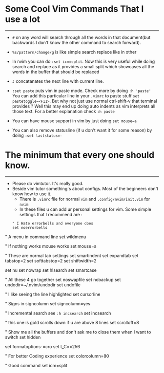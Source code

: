 # Some Cool Vim Commands That I use a lot
---

- `#` on any word will search through all the words in that document(but
  backwards I don't know the other command to search forward).

- `%s/pattern/change/g` is like simple search replace like in other

- In nvim you can do `:set icm=split`. Now this is very useful while doing search
  and replace as it provides a small split which showcases all the words in the
  buffer that should be replaced

- `J` concatanates the next line with current line.
 
- `:set paste` puts vim in paste mode. Check more by doing `:h 'paste'` 
		You can add this particular line in your `.vimrc` to paste stuff 
  `set pastetoggle=<F11>`. But why not just use normal ctrl-shift-v that 
  terminal provides ? Well this may end up doing auto indents as vim interprets
		all those text. For a better explanation check `:h paste`

- You can have mouse support in vim by just doing `set mouse=a`

- You can also remove statusline (if u don't want it for some reason) by doing
		`:set laststatus=-`

# The minimum that every one should know.
---

- Please do vimtutor. It's really good.
- Beside vim tutor something's about configs. Most of the begineers don't know
		how to use it.
  - There is `.vimrc` file for normal `vim` and `.config/nvim/init.vim` for `nvim`
  - In these files u can add ur personal settings for vim. Some simple settings 
   that I recommend are :
   ```vim
   " I Hate errorbells and everyone does
   set noerrorbells

" A menu in command line
   set wildmenu

" If nothing works mouse works
   set mouse=a
   
" These are normal tab settings
			set smartindent
   set expandtab
   set tabstop=2
   set softtabstop=2
   set shiftwidth=2

   set nu 
   set nowrap
   set hlsearch
   set smartcase 

" All these 4 go together
   set noswapfile
   set nobackup
   set undodir=~/.nvim/undodir
   set undofile

" I like seeing the line highlighted
   set cursorline

" Signs in signcolumn
   set signcolumn=yes
			
"	Incremental search see `:h incsearch`
   set incsearch

" this one is gold scrolls down if u are above 8 lines
   set scrolloff=8

"	Show me all the buffers and don't ask me to close them when I want to switch
			set hidden

   set formatoptions-=cro
   set t_Co=256

" For better Coding experience
   set colorcolumn=80

" Good command
   set icm=split
   ```
